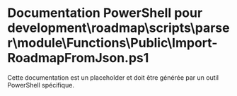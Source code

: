 # Documentation PowerShell pour development\roadmap\scripts\parser\module\Functions\Public\Import-RoadmapFromJson.ps1

Cette documentation est un placeholder et doit être générée par un outil PowerShell spécifique.
